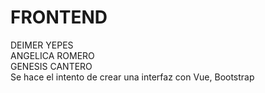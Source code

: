 # FRONTEND
DEIMER YEPES <br>
ANGELICA ROMERO<br>
GENESIS CANTERO<br>
Se hace el intento de crear una interfaz con Vue, Bootstrap
